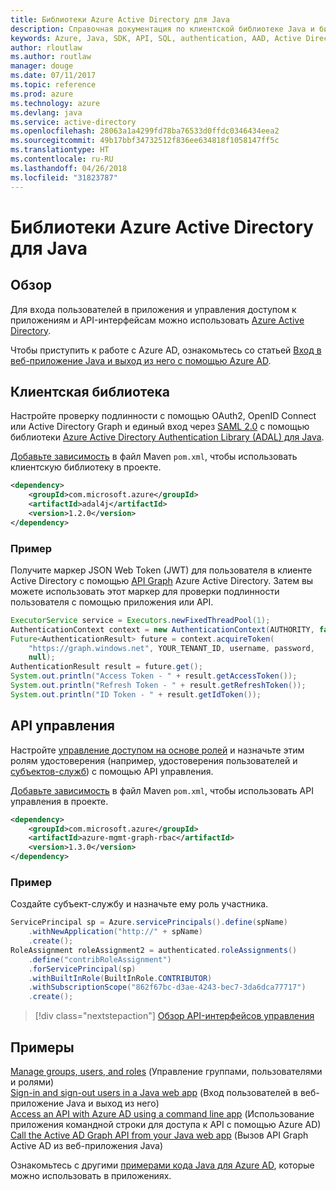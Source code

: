 ```yaml
---
title: Библиотеки Azure Active Directory для Java
description: Справочная документация по клиентской библиотеке Java и библиотекам управления Azure Active Directory
keywords: Azure, Java, SDK, API, SQL, authentication, AAD, Active Directory, Graph, OAuth 2.0
author: rloutlaw
ms.author: routlaw
manager: douge
ms.date: 07/11/2017
ms.topic: reference
ms.prod: azure
ms.technology: azure
ms.devlang: java
ms.service: active-directory
ms.openlocfilehash: 28063a1a4299fd78ba76533d0ffdc0346434eea2
ms.sourcegitcommit: 49b17bbf34732512f836ee634818f1058147ff5c
ms.translationtype: HT
ms.contentlocale: ru-RU
ms.lasthandoff: 04/26/2018
ms.locfileid: "31823787"
---
```

# <a name="azure-active-directory-libraries-for-java"></a>Библиотеки Azure Active Directory для Java

## <a name="overview"></a>Обзор

Для входа пользователей в приложения и управления доступом к приложениям и API-интерфейсам можно использовать [Azure Active Directory](/azure/active-directory/active-directory-whatis).

Чтобы приступить к работе с Azure AD, ознакомьтесь со статьей [Вход в веб-приложение Java и выход из него с помощью Azure AD](/azure/active-directory/develop/active-directory-devquickstarts-webapp-java).

## <a name="client-library"></a>Клиентская библиотека

Настройте проверку подлинности с помощью OAuth2, OpenID Connect или Active Directory Graph и единый вход через [SAML 2.0](https://docs.microsoft.com/azure/active-directory/develop/active-directory-saml-protocol-reference) с помощью библиотеки [Azure Active Directory Authentication Library (ADAL) для Java](https://github.com/AzureAD/azure-activedirectory-library-for-java).

[Добавьте зависимость](https://maven.apache.org/guides/getting-started/index.html#How_do_I_use_external_dependencies) в файл Maven `pom.xml`, чтобы использовать клиентскую библиотеку в проекте.

```XML
<dependency>
    <groupId>com.microsoft.azure</groupId>
    <artifactId>adal4j</artifactId>
    <version>1.2.0</version>
</dependency>
```   

### <a name="example"></a>Пример

Получите маркер JSON Web Token (JWT) для пользователя в клиенте Active Directory с помощью [API Graph](https://docs.microsoft.com/azure/active-directory/develop/active-directory-graph-api) Azure Active Directory. Затем вы можете использовать этот маркер для проверки подлинности пользователя с помощью приложения или API.

```java
ExecutorService service = Executors.newFixedThreadPool(1);
AuthenticationContext context = new AuthenticationContext(AUTHORITY, false, service);
Future<AuthenticationResult> future = context.acquireToken(
    "https://graph.windows.net", YOUR_TENANT_ID, username, password,
    null);
AuthenticationResult result = future.get();
System.out.println("Access Token - " + result.getAccessToken());
System.out.println("Refresh Token - " + result.getRefreshToken());
System.out.println("ID Token - " + result.getIdToken());
```

## <a name="management-api"></a>API управления

Настройте [управление доступом на основе ролей](/azure/active-directory/role-based-access-control-what-is) и назначьте этим ролям удостоверения (например, удостоверения пользователей и [субъектов-служб](https://docs.microsoft.com/azure/active-directory/develop/active-directory-application-objects)) с помощью API управления. 

[Добавьте зависимость](https://maven.apache.org/guides/getting-started/index.html#How_do_I_use_external_dependencies) в файл Maven `pom.xml`, чтобы использовать API управления в проекте.

```XML
<dependency>
    <groupId>com.microsoft.azure</groupId>
    <artifactId>azure-mgmt-graph-rbac</artifactId>
    <version>1.3.0</version>
</dependency>
```

### <a name="example"></a>Пример 

Создайте субъект-службу и назначьте ему роль участника.

```java
ServicePrincipal sp = Azure.servicePrincipals().define(spName)
    .withNewApplication("http://" + spName)
    .create();
RoleAssignment roleAssignment2 = authenticated.roleAssignments()
    .define("contribRoleAssignment")
    .forServicePrincipal(sp)
    .withBuiltInRole(BuiltInRole.CONTRIBUTOR)
    .withSubscriptionScope("862f67bc-d3ae-4243-bec7-3da6dca77717")
    .create();
```

> [!div class="nextstepaction"]
> [Обзор API-интерфейсов управления](/java/api/overview/azure/activedirectory/management)


## <a name="samples"></a>Примеры

[Manage groups, users, and roles](https://github.com/Azure-Samples/aad-java-browse-graph-and-manage-roles)   (Управление группами, пользователями и ролями)  
[Sign-in and sign-out users in a Java web app](https://github.com/Azure-Samples/active-directory-java-webapp-openidconnect)   (Вход пользователей в веб-приложение Java и выход из него)  
[Access an API with Azure AD using a command line app](https://github.com/Azure-Samples/active-directory-java-native-headless)  (Использование приложения командной строки для доступа к API с помощью Azure AD)  
[Call the Active AD Graph API from your Java web app](https://github.com/Azure-Samples/active-directory-java-graphapi-web/) (Вызов API Graph Active AD из веб-приложения Java)  

Ознакомьтесь с другими [примерами кода Java для Azure AD](https://azure.microsoft.com/en-us/resources/samples/?term=active+directory&platform=java), которые можно использовать в приложениях.
